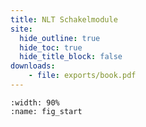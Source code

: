 ```yaml
---
title: NLT Schakelmodule
site:
  hide_outline: true
  hide_toc: true
  hide_title_block: false
downloads:
    - file: exports/book.pdf
---
```


```{figure} https://cdn.mathpix.com/cropped/2024_12_20_510ffc175a3910aebf8dg-01.jpg?height=1764&width=1680&top_left_y=611&top_left_x=182
:width: 90%
:name: fig_start

```
